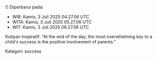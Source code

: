 ⏰ Diperbarui pada:
- WIB: Kamis, 3 Juli 2025 04.27.06 UTC
- WITA: Kamis, 3 Juli 2025 05.27.06 UTC
- WIT: Kamis, 3 Juli 2025 06.27.06 UTC

Kutipan Inspiratif:
"At the end of the day, the most overwhelming key to a child's success is the positive involvement of parents."


Kategori: success

